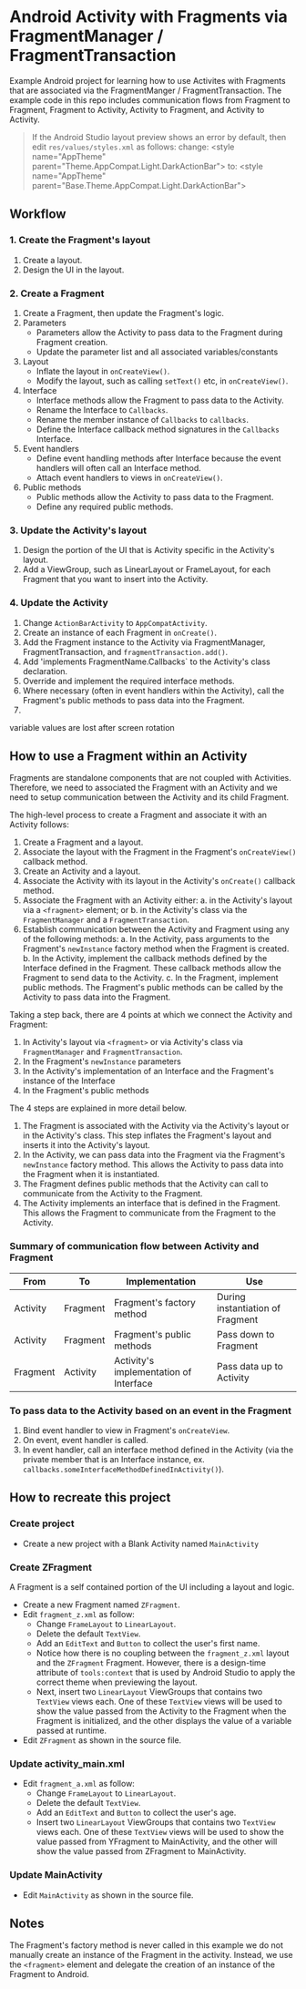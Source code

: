 # Android Activity with Fragments via FragmentManager / FragmentTransaction

Example Android project for learning how to use Activites with Fragments that are associated via
the FragmentManger / FragmentTransaction. The example code in this repo includes communication flows
from Fragment to Fragment, Fragment to Activity, Activity to Fragment, and Activity to Activity.

> If the Android Studio layout preview shows an error by default, then edit `res/values/styles.xml` 
> as follows:
> change: &lt;style name="AppTheme" parent="Theme.AppCompat.Light.DarkActionBar"&gt;
> to:     &lt;style name="AppTheme" parent="Base.Theme.AppCompat.Light.DarkActionBar"&gt;


## Workflow

### 1. Create the Fragment's layout

1. Create a layout.
2. Design the UI in the layout.

### 2. Create a Fragment

1. Create a Fragment, then update the Fragment's logic.
2. Parameters
    - Parameters allow the Activity to pass data to the Fragment during Fragment creation.
    - Update the parameter list and all associated variables/constants
3. Layout
    - Inflate the layout in `onCreateView()`.
    - Modify the layout, such as calling `setText()` etc,  in `onCreateView()`.
4. Interface
    - Interface methods allow the Fragment to pass data to the Activity.
    - Rename the Interface to `Callbacks`.
    - Rename the member instance of `Callbacks` to `callbacks`.
    - Define the Interface callback method signatures in the `Callbacks` Interface.
5. Event handlers
    - Define event handling methods after Interface because the event handlers will often call an
      Interface method.
    - Attach event handlers to views in `onCreateView()`.
6. Public methods
    - Public methods allow the Activity to pass data to the Fragment.
    - Define any required public methods.

### 3. Update the Activity's layout

1. Design the portion of the UI that is Activity specific in the Activity's layout.
2. Add a ViewGroup, such as LinearLayout or FrameLayout, for each Fragment that you want to insert
   into the Activity.

### 4. Update the Activity

1. Change `ActionBarActivity` to `AppCompatActivity`.
2. Create an instance of each Fragment in `onCreate()`.
3. Add the Fragment instance to the Activity via FragmentManager, FragmentTransaction, and
   `fragmentTransaction.add()`.
4. Add 'implements FragmentName.Callbacks` to the Activity's class declaration.
5. Override and implement the required interface methods.
6. Where necessary (often in event handlers within the Activity), call the Fragment's public methods
   to pass data into the Fragment.
7.

variable values are lost after screen rotation









## How to use a Fragment within an Activity

Fragments are standalone components that are not coupled with Activities. Therefore, we need to
associated the Fragment with an Activity and we need to setup communication between the Activity and
its child Fragment.

The high-level process to create a Fragment and associate it with an Activity follows:

1. Create a Fragment and a layout.
2. Associate the layout with the Fragment in the Fragment's `onCreateView()` callback method.
3. Create an Activity and a layout.
4. Associate the Activity with its layout in the Activity's `onCreate()` callback method.
5. Associate the Fragment with an Activity either:
    a. in the Activity's layout via a `<fragment>` element; or
    b. in the Activity's class via the `FragmentManager` and a `FragmentTransaction`.
6. Establish communication between the Activity and Fragment using any of the following methods:
    a. In the Activity, pass arguments to the Fragment's `newInstance` factory method when the
       Fragment is created.
    b. In the Activity, implement the callback methods defined by the Interface defined in the
       Fragment. These callback methods allow the Fragment to send data to the Activity.
    c. In the Fragment, implement public methods. The Fragment's public methods can be called by
       the Activity to pass data into the Fragment.

Taking a step back, there are 4 points at which we connect the Activity and Fragment:

1. In Activity's layout via `<fragment>` or via Activity's class via `FragmentManager` and
   `FragmentTransaction`.
2. In the Fragment's `newInstance` parameters
3. In the Activity's implementation of an Interface and the Fragment's instance of the Interface
4. In the Fragment's public methods

The 4 steps are explained in more detail below.

1. The Fragment is associated with the Activity via the Activity's layout or in the Activity's
   class. This step inflates the Fragment's layout and inserts it into the Activity's layout.
2. In the Activity, we can pass data into the Fragment via the Fragment's `newInstance` factory
   method. This allows the Activity to pass data into the Fragment when it is instantiated.
3. The Fragment defines public methods that the Activity can call to communicate from the Activity
   to the Fragment.
4. The Activity implements an interface that is defined in the Fragment. This allows the Fragment to
   communicate from the Fragment to the Activity.


### Summary of communication flow between Activity and Fragment

From        | To        | Implementation                         | Use
------------|-----------|----------------------------------------|----------------------------------
Activity    | Fragment  | Fragment's factory method              | During instantiation of Fragment
Activity    | Fragment  | Fragment's public methods              | Pass down to Fragment
Fragment    | Activity  | Activity's implementation of Interface | Pass data up to Activity


### To pass data to the Activity based on an event in the Fragment

1. Bind event handler to view in Fragment's `onCreateView`.
2. On event, event handler is called.
3. In event handler, call an interface method defined in the Activity (via the private member that
   is an Interface instance, ex. `callbacks.someInterfaceMethodDefinedInActivity()`).



## How to recreate this project

### Create project

- Create a new project with a Blank Activity named `MainActivity`


### Create ZFragment

A Fragment is a self contained portion of the UI including a layout and logic.

- Create a new Fragment named `ZFragment`.
- Edit `fragment_z.xml` as follow:
    - Change `FrameLayout` to `LinearLayout`.
    - Delete the default `TextView`.
    - Add an `EditText` and `Button` to collect the user's first name.
    - Notice how there is no coupling between the `fragment_z.xml` layout and the `ZFragment`
      Fragment. However, there is a design-time attribute of `tools:context` that is used by Android
      Studio to apply the correct theme when previewing the layout.
    - Next, insert two `LinearLayout` ViewGroups that contains two `TextView` views each. One of
      these `TextView` views will be used to show the value passed from the Activity to the Fragment
      when the Fragment is initialized, and the other displays the value of a variable passed at
      runtime.
- Edit `ZFragment` as shown in the source file.


### Update activity_main.xml

- Edit `fragment_a.xml` as follow:
    - Change `FrameLayout` to `LinearLayout`.
    - Delete the default `TextView`.
    - Add an `EditText` and `Button` to collect the user's age.
    - Insert two `LinearLayout` ViewGroups that contains two `TextView` views each. One of
      these `TextView` views will be used to show the value passed from YFragment to MainActivity,
      and the other will show the value passed from ZFragment to MainActivity.

### Update MainActivity

- Edit `MainActivity` as shown in the source file.

## Notes

The Fragment's factory method is never called in this example we do not manually create an instance
of the Fragment in the activity. Instead, we use the `<fragment>` element and delegate the creation
of an instance of the Fragment to Android.
